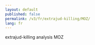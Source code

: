 ```yaml
---
layout: default
published: false
permalink: /v3/fr/extrajud-killing/MOZ/
lang: fr
---
```


extrajud-killing analysis MOZ
